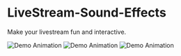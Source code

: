 # LiveStream-Sound-Effects

Make your livestream fun and interactive. 

![Demo Animation](../images/github/show1.png?raw=true) 
![Demo Animation](../images/github/show2.png?raw=true) 
![Demo Animation](../images/github/show3.png?raw=true) 
